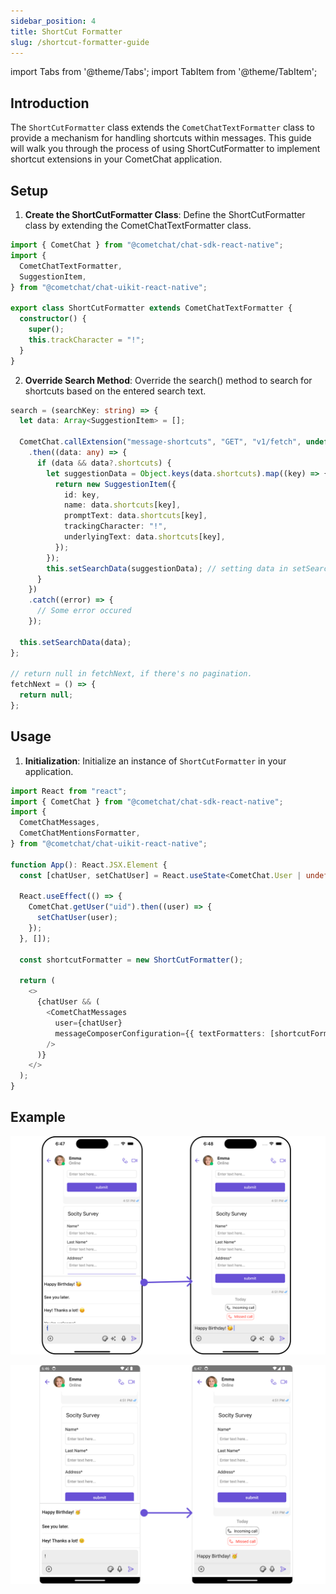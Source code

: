 ```yaml
---
sidebar_position: 4
title: ShortCut Formatter
slug: /shortcut-formatter-guide
---
```


import Tabs from '@theme/Tabs';
import TabItem from '@theme/TabItem';

## Introduction

The `ShortCutFormatter` class extends the `CometChatTextFormatter` class to provide a mechanism for handling shortcuts within messages. This guide will walk you through the process of using ShortCutFormatter to implement shortcut extensions in your CometChat application.

## Setup

1. **Create the ShortCutFormatter Class**: Define the ShortCutFormatter class by extending the CometChatTextFormatter class.

<Tabs>
<TabItem value="ts" label="Typescript">

```typescript
import { CometChat } from "@cometchat/chat-sdk-react-native";
import {
  CometChatTextFormatter,
  SuggestionItem,
} from "@cometchat/chat-uikit-react-native";

export class ShortCutFormatter extends CometChatTextFormatter {
  constructor() {
    super();
    this.trackCharacter = "!";
  }
}
```

</TabItem>
</Tabs>

2. **Override Search Method**: Override the search() method to search for shortcuts based on the entered search text.

<Tabs>
<TabItem value="ts" label="Typescript">

```ts
search = (searchKey: string) => {
  let data: Array<SuggestionItem> = [];

  CometChat.callExtension("message-shortcuts", "GET", "v1/fetch", undefined)
    .then((data: any) => {
      if (data && data?.shortcuts) {
        let suggestionData = Object.keys(data.shortcuts).map((key) => {
          return new SuggestionItem({
            id: key,
            name: data.shortcuts[key],
            promptText: data.shortcuts[key],
            trackingCharacter: "!",
            underlyingText: data.shortcuts[key],
          });
        });
        this.setSearchData(suggestionData); // setting data in setSearchData();
      }
    })
    .catch((error) => {
      // Some error occured
    });

  this.setSearchData(data);
};

// return null in fetchNext, if there's no pagination.
fetchNext = () => {
  return null;
};
```

</TabItem>
</Tabs>

## Usage

1. **Initialization**: Initialize an instance of `ShortCutFormatter` in your application.

<Tabs>
<TabItem value="ts" label="App.tsx">

```ts
import React from "react";
import { CometChat } from "@cometchat/chat-sdk-react-native";
import {
  CometChatMessages,
  CometChatMentionsFormatter,
} from "@cometchat/chat-uikit-react-native";

function App(): React.JSX.Element {
  const [chatUser, setChatUser] = React.useState<CometChat.User | undefined>();

  React.useEffect(() => {
    CometChat.getUser("uid").then((user) => {
      setChatUser(user);
    });
  }, []);

  const shortcutFormatter = new ShortCutFormatter();

  return (
    <>
      {chatUser && (
        <CometChatMessages
          user={chatUser}
          messageComposerConfiguration={{ textFormatters: [shortcutFormatter] }}
        />
      )}
    </>
  );
}
```

</TabItem>
</Tabs>

## Example

<Tabs>
<TabItem value="ios" label="iOS">

![](../assets/iOS/shortcutFormatter_cometchat_screens.png)

</TabItem>
<TabItem value="android" label="Android">

![](../assets/android/shortcutFormatter_cometchat_screens.png)

</TabItem>
</Tabs>
